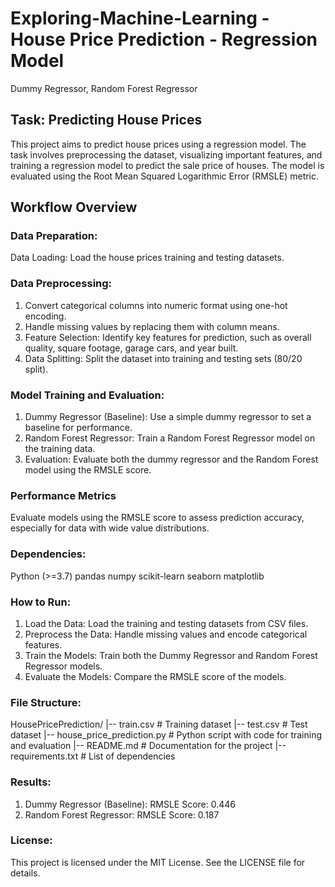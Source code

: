 # Exploring-Machine-Learning - House Price Prediction - Regression Model
Dummy Regressor, Random Forest Regressor

## Task: Predicting House Prices
This project aims to predict house prices using a regression model. The task involves preprocessing the dataset, visualizing important features, and training a regression model to predict the sale price of houses. The model is evaluated using the Root Mean Squared Logarithmic Error (RMSLE) metric.

## Workflow Overview
### Data Preparation:
Data Loading: Load the house prices training and testing datasets.

### Data Preprocessing:
1. Convert categorical columns into numeric format using one-hot encoding.
2. Handle missing values by replacing them with column means.
3. Feature Selection: Identify key features for prediction, such as overall quality, square footage, garage cars, and year built.
4. Data Splitting: Split the dataset into training and testing sets (80/20 split).

### Model Training and Evaluation:
1. Dummy Regressor (Baseline): Use a simple dummy regressor to set a baseline for performance.
2. Random Forest Regressor: Train a Random Forest Regressor model on the training data.
3. Evaluation: Evaluate both the dummy regressor and the Random Forest model using the RMSLE score.

### Performance Metrics
Evaluate models using the RMSLE score to assess prediction accuracy, especially for data with wide value distributions.

### Dependencies:
Python (>=3.7)
pandas
numpy
scikit-learn
seaborn
matplotlib

### How to Run:
1. Load the Data: Load the training and testing datasets from CSV files.
2. Preprocess the Data: Handle missing values and encode categorical features.
3. Train the Models: Train both the Dummy Regressor and Random Forest Regressor models.
4. Evaluate the Models: Compare the RMSLE score of the models.

### File Structure:
HousePricePrediction/
    |-- train.csv               # Training dataset
    |-- test.csv                # Test dataset
    |-- house_price_prediction.py # Python script with code for training and evaluation
    |-- README.md               # Documentation for the project
    |-- requirements.txt        # List of dependencies

### Results:
1. Dummy Regressor (Baseline):
RMSLE Score: 0.446
2. Random Forest Regressor:
RMSLE Score: 0.187

### License:
This project is licensed under the MIT License. See the LICENSE file for details.

